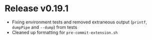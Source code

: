 # Release v0.19.1

- Fixing environment tests and removed extraneous output (`printf`, `dumpPipe` and `--dump`) from tests
- Cleaned up formatting for `pre-commit-extension.sh`

